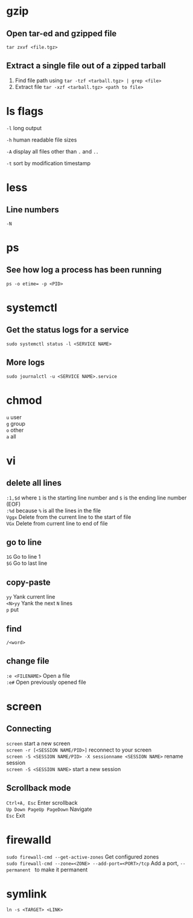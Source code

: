 # gzip
## Open tar-ed and gzipped file
`tar zxvf <file.tgz>`

## Extract a single file out of a zipped tarball
1. Find file path using `tar -tzf <tarball.tgz> | grep <file>`
2. Extract file `tar -xzf <tarball.tgz> <path to file>`

# ls flags
`-l` long output

`-h` human readable file sizes

`-A` display all files other than `.` and `..`

`-t` sort by modification timestamp

# less
## Line numbers
`-N`

# ps
## See how log a process has been running
`ps -o etime= -p <PID>`

# systemctl
## Get the status logs for a service
`sudo systemctl status -l <SERVICE NAME>`

## More logs
`sudo journalctl -u <SERVICE NAME>.service`

# chmod
`u` user  
`g` group  
`o` other  
`a` all

# vi
## delete all lines
`:1,$d` where `1` is the starting line number and `$` is the ending line number (EOF)  
`:%d` because `%` is all the lines in the file  
`Vggx` Delete from the current line to the start of file  
`VGx` Delete from current line to end of file

## go to line
`1G` Go to line 1  
`$G` Go to last line

## copy-paste
`yy` Yank current line  
`<N>yy` Yank the next `N` lines  
`p` put

## find
`/<word>`

## change file
`:e <FILENAME>` Open a file  
`:e#` Open previously opened file

# screen
## Connecting
`screen` start a new screen  
`screen -r [<SESSION NAME/PID>]` reconnect to your screen  
`screen -S <SESSION NAME/PID> -X sessionname <SESSION NAME>` rename session  
`screen -S <SESSION NAME>` start a new session

## Scrollback mode
`Ctrl+A, Esc` Enter scrollback  
`Up Down PageUp PageDown` Navigate  
`Esc` Exit

# firewalld
`sudo firewall-cmd --get-active-zones` Get configured zones  
`sudo firewall-cmd --zone=<ZONE> --add-port=<PORT>/tcp` Add a port, `--permanent ` to make it permanent

# symlink
`ln -s <TARGET> <LINK>`
